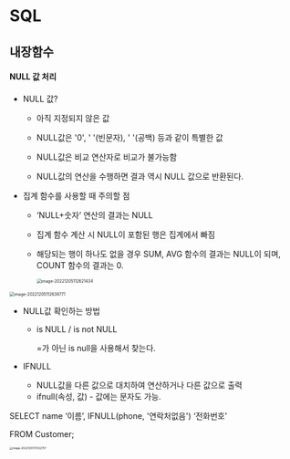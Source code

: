 # SQL

## 내장함수

#### NULL 값 처리

- NULL 값?

  - 아직 지정되지 않은 값

  - NULL값은 '0', ' '(빈문자), ' '(공백) 등과 같이 특별한 값

  - NULL값은 비교 연산자로 비교가 불가능함

  - NULL값의 연산을 수행하면 결과 역시  NULL 값으로 반환된다.

- 집계 함수를 사용할 때 주의할 점

  - ‘NULL+숫자’ 연산의 결과는 NULL

  - 집계 함수 계산 시 NULL이 포함된 행은 집계에서 빠짐

  - 해당되는 행이 하나도 없을 경우 SUM, AVG 함수의 결과는 NULL이 되며, 
     COUNT 함수의 결과는 0.

    

    

    <img src="C:\Users\LG\AppData\Roaming\Typora\typora-user-images\image-20221205112621434.png" alt="image-20221205112621434" style="zoom:50%;" />

<img src="C:\Users\LG\AppData\Roaming\Typora\typora-user-images\image-20221205112638771.png" alt="image-20221205112638771" style="zoom:50%;" />





- NULL값 확인하는 방법 

  - is NULL / is not NULL

    =가 아닌 is null을 사용해서 찾는다.

- IFNULL 
  - NULL값을 다른 값으로 대치하여 연산하거나 다른 값으로 출력
  - ifnull(속성, 값) - 값에는 문자도 가능.



SELECT  name ‘이름’, IFNULL(phone, '연락처없음') ‘전화번호’

FROM  Customer;

<img src="C:\Users\LG\AppData\Roaming\Typora\typora-user-images\image-20221205113122757.png" alt="image-20221205113122757" style="zoom:33%;" />
